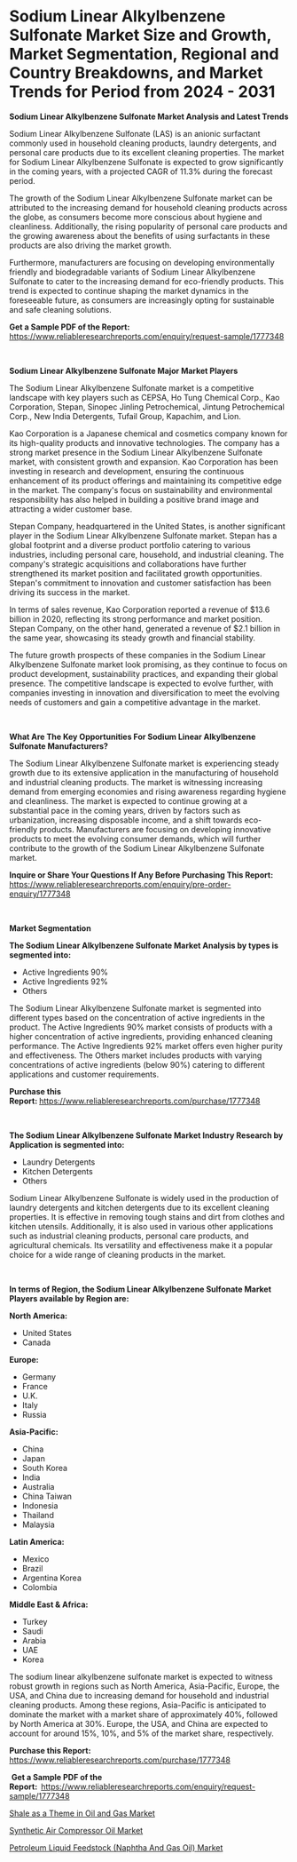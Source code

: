<p><h1>Sodium Linear Alkylbenzene Sulfonate Market Size and Growth, Market Segmentation, Regional and Country Breakdowns, and Market Trends for Period from 2024 -  2031</h1></p><p><strong>Sodium Linear Alkylbenzene Sulfonate Market Analysis and Latest Trends</strong></p>
<p><p>Sodium Linear Alkylbenzene Sulfonate (LAS) is an anionic surfactant commonly used in household cleaning products, laundry detergents, and personal care products due to its excellent cleaning properties. The market for Sodium Linear Alkylbenzene Sulfonate is expected to grow significantly in the coming years, with a projected CAGR of 11.3% during the forecast period.</p><p>The growth of the Sodium Linear Alkylbenzene Sulfonate market can be attributed to the increasing demand for household cleaning products across the globe, as consumers become more conscious about hygiene and cleanliness. Additionally, the rising popularity of personal care products and the growing awareness about the benefits of using surfactants in these products are also driving the market growth.</p><p>Furthermore, manufacturers are focusing on developing environmentally friendly and biodegradable variants of Sodium Linear Alkylbenzene Sulfonate to cater to the increasing demand for eco-friendly products. This trend is expected to continue shaping the market dynamics in the foreseeable future, as consumers are increasingly opting for sustainable and safe cleaning solutions.</p></p>
<p><strong>Get a Sample PDF of the Report:&nbsp;</strong> <a href="https://www.reliableresearchreports.com/enquiry/request-sample/1777348">https://www.reliableresearchreports.com/enquiry/request-sample/1777348</a></p>
<p>&nbsp;</p>
<p><strong>Sodium Linear Alkylbenzene Sulfonate Major Market Players</strong></p>
<p><p>The Sodium Linear Alkylbenzene Sulfonate market is a competitive landscape with key players such as CEPSA, Ho Tung Chemical Corp., Kao Corporation, Stepan, Sinopec Jinling Petrochemical, Jintung Petrochemical Corp., New India Detergents, Tufail Group, Kapachim, and Lion.</p><p>Kao Corporation is a Japanese chemical and cosmetics company known for its high-quality products and innovative technologies. The company has a strong market presence in the Sodium Linear Alkylbenzene Sulfonate market, with consistent growth and expansion. Kao Corporation has been investing in research and development, ensuring the continuous enhancement of its product offerings and maintaining its competitive edge in the market. The company's focus on sustainability and environmental responsibility has also helped in building a positive brand image and attracting a wider customer base.</p><p>Stepan Company, headquartered in the United States, is another significant player in the Sodium Linear Alkylbenzene Sulfonate market. Stepan has a global footprint and a diverse product portfolio catering to various industries, including personal care, household, and industrial cleaning. The company's strategic acquisitions and collaborations have further strengthened its market position and facilitated growth opportunities. Stepan's commitment to innovation and customer satisfaction has been driving its success in the market.</p><p>In terms of sales revenue, Kao Corporation reported a revenue of $13.6 billion in 2020, reflecting its strong performance and market position. Stepan Company, on the other hand, generated a revenue of $2.1 billion in the same year, showcasing its steady growth and financial stability.</p><p>The future growth prospects of these companies in the Sodium Linear Alkylbenzene Sulfonate market look promising, as they continue to focus on product development, sustainability practices, and expanding their global presence. The competitive landscape is expected to evolve further, with companies investing in innovation and diversification to meet the evolving needs of customers and gain a competitive advantage in the market.</p></p>
<p>&nbsp;</p>
<p><strong>What Are The Key Opportunities For Sodium Linear Alkylbenzene Sulfonate Manufacturers?</strong></p>
<p><p>The Sodium Linear Alkylbenzene Sulfonate market is experiencing steady growth due to its extensive application in the manufacturing of household and industrial cleaning products. The market is witnessing increasing demand from emerging economies and rising awareness regarding hygiene and cleanliness. The market is expected to continue growing at a substantial pace in the coming years, driven by factors such as urbanization, increasing disposable income, and a shift towards eco-friendly products. Manufacturers are focusing on developing innovative products to meet the evolving consumer demands, which will further contribute to the growth of the Sodium Linear Alkylbenzene Sulfonate market.</p></p>
<p><strong>Inquire or Share Your Questions If Any Before Purchasing This Report:</strong> <a href="https://www.reliableresearchreports.com/enquiry/pre-order-enquiry/1777348">https://www.reliableresearchreports.com/enquiry/pre-order-enquiry/1777348</a></p>
<p>&nbsp;</p>
<p><strong>Market Segmentation</strong></p>
<p><strong>The Sodium Linear Alkylbenzene Sulfonate Market Analysis by types is segmented into:</strong></p>
<p><ul><li>Active Ingredients 90%</li><li>Active Ingredients 92%</li><li>Others</li></ul></p>
<p><p>The Sodium Linear Alkylbenzene Sulfonate market is segmented into different types based on the concentration of active ingredients in the product. The Active Ingredients 90% market consists of products with a higher concentration of active ingredients, providing enhanced cleaning performance. The Active Ingredients 92% market offers even higher purity and effectiveness. The Others market includes products with varying concentrations of active ingredients (below 90%) catering to different applications and customer requirements.</p></p>
<p><strong>Purchase this Report:&nbsp;</strong><a href="https://www.reliableresearchreports.com/purchase/1777348">https://www.reliableresearchreports.com/purchase/1777348</a></p>
<p>&nbsp;</p>
<p><strong>The Sodium Linear Alkylbenzene Sulfonate Market Industry Research by Application is segmented into:</strong></p>
<p><ul><li>Laundry Detergents</li><li>Kitchen Detergents</li><li>Others</li></ul></p>
<p><p>Sodium Linear Alkylbenzene Sulfonate is widely used in the production of laundry detergents and kitchen detergents due to its excellent cleaning properties. It is effective in removing tough stains and dirt from clothes and kitchen utensils. Additionally, it is also used in various other applications such as industrial cleaning products, personal care products, and agricultural chemicals. Its versatility and effectiveness make it a popular choice for a wide range of cleaning products in the market.</p></p>
<p>&nbsp;</p>
<p><strong>In terms of Region, the Sodium Linear Alkylbenzene Sulfonate Market Players available by Region are:</strong></p>
<p>
    <p> <strong> North America: </strong>
        <ul>
            <li>United States</li>
            <li>Canada</li>
        </ul>
        </p> 
    <p> <strong> Europe: </strong>
        <ul>
            <li>Germany</li>
            <li>France</li>
            <li>U.K.</li>
            <li>Italy</li>
            <li>Russia</li>
        </ul>
        </p> 
    <p> <strong> Asia-Pacific: </strong>
        <ul>
            <li>China</li>
            <li>Japan</li>
            <li>South Korea</li>
            <li>India</li>
            <li>Australia</li>
            <li>China Taiwan</li>
            <li>Indonesia</li>
            <li>Thailand</li>
            <li>Malaysia</li>
        </ul>
        </p> 
    <p> <strong> Latin America: </strong>
        <ul>
            <li>Mexico</li>
            <li>Brazil</li>
            <li>Argentina Korea</li>
            <li>Colombia</li>
        </ul>
        </p> 
    <p> <strong> Middle East & Africa: </strong>
        <ul>
            <li>Turkey</li>
            <li>Saudi</li>
            <li>Arabia</li>
            <li>UAE</li>
            <li>Korea</li>
        </ul>
    </p>
    </p>
<p><p>The sodium linear alkylbenzene sulfonate market is expected to witness robust growth in regions such as North America, Asia-Pacific, Europe, the USA, and China due to increasing demand for household and industrial cleaning products. Among these regions, Asia-Pacific is anticipated to dominate the market with a market share of approximately 40%, followed by North America at 30%. Europe, the USA, and China are expected to account for around 15%, 10%, and 5% of the market share, respectively.</p></p>
<p><strong>Purchase this Report: </strong><a href="https://www.reliableresearchreports.com/purchase/1777348">https://www.reliableresearchreports.com/purchase/1777348</a></p>
<p>&nbsp;<strong>Get a Sample PDF of the Report:&nbsp;&nbsp;</strong><a href="https://www.reliableresearchreports.com/enquiry/request-sample/1777348">https://www.reliableresearchreports.com/enquiry/request-sample/1777348</a></p>
<p><strong></strong></p>
<p><p><a href="https://view.publitas.com/reportprime-1/shale-as-a-theme-in-oil-and-gas-market-size-focuses-on-market-dynamics-in-depth-analysis-and-future-projections-of-its-market-forecasted-for-period-from-2023-to-2030/">Shale as a Theme in Oil and Gas Market</a></p><p><a href="https://view.publitas.com/reportprime-1/synthetic-air-compressor-oil-market-analysis-and-market-size-global-industry-overview-market-segmentation-and-forecast-2023-to-2030/">Synthetic Air Compressor Oil Market</a></p><p><a href="https://view.publitas.com/reportprime-1/petroleum-liquid-feedstock-naphtha-and-gas-oil-market-provides-a-comprehensive-analysis-including-a-macro-overview-of-the-market-as-well-as-micro-details-such-as-market-size-and-competitive-landscape/">Petroleum Liquid Feedstock (Naphtha And Gas Oil) Market</a></p></p>